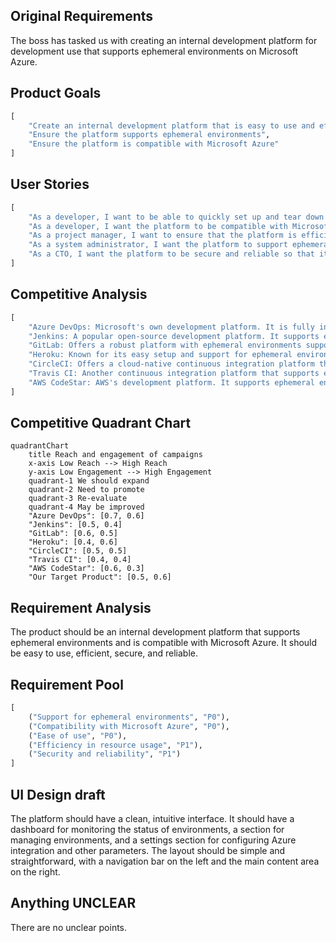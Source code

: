 ## Original Requirements
The boss has tasked us with creating an internal development platform for development use that supports ephemeral environments on Microsoft Azure.

## Product Goals
```python
[
    "Create an internal development platform that is easy to use and efficient",
    "Ensure the platform supports ephemeral environments",
    "Ensure the platform is compatible with Microsoft Azure"
]
```

## User Stories
```python
[
    "As a developer, I want to be able to quickly set up and tear down environments so that I can test my code in isolation",
    "As a developer, I want the platform to be compatible with Microsoft Azure so that I can leverage Azure's services",
    "As a project manager, I want to ensure that the platform is efficient and easy to use so that it doesn't slow down development",
    "As a system administrator, I want the platform to support ephemeral environments so that resources are not wasted",
    "As a CTO, I want the platform to be secure and reliable so that it doesn't pose a risk to the company's operations"
]
```

## Competitive Analysis
```python
[
    "Azure DevOps: Microsoft's own development platform. It is fully integrated with Azure but may lack some features for ephemeral environments",
    "Jenkins: A popular open-source development platform. It supports ephemeral environments but may require additional configuration for Azure",
    "GitLab: Offers a robust platform with ephemeral environments support. However, it is not specifically tailored for Azure",
    "Heroku: Known for its easy setup and support for ephemeral environments but it's not deeply integrated with Azure",
    "CircleCI: Offers a cloud-native continuous integration platform that supports ephemeral environments. Azure compatibility may require additional setup",
    "Travis CI: Another continuous integration platform that supports ephemeral environments. It is not specifically designed for Azure",
    "AWS CodeStar: AWS's development platform. It supports ephemeral environments but is not compatible with Azure"
]
```

## Competitive Quadrant Chart
```mermaid
quadrantChart
    title Reach and engagement of campaigns
    x-axis Low Reach --> High Reach
    y-axis Low Engagement --> High Engagement
    quadrant-1 We should expand
    quadrant-2 Need to promote
    quadrant-3 Re-evaluate
    quadrant-4 May be improved
    "Azure DevOps": [0.7, 0.6]
    "Jenkins": [0.5, 0.4]
    "GitLab": [0.6, 0.5]
    "Heroku": [0.4, 0.6]
    "CircleCI": [0.5, 0.5]
    "Travis CI": [0.4, 0.4]
    "AWS CodeStar": [0.6, 0.3]
    "Our Target Product": [0.5, 0.6]
```

## Requirement Analysis
The product should be an internal development platform that supports ephemeral environments and is compatible with Microsoft Azure. It should be easy to use, efficient, secure, and reliable.

## Requirement Pool
```python
[
    ("Support for ephemeral environments", "P0"),
    ("Compatibility with Microsoft Azure", "P0"),
    ("Ease of use", "P0"),
    ("Efficiency in resource usage", "P1"),
    ("Security and reliability", "P1")
]
```

## UI Design draft
The platform should have a clean, intuitive interface. It should have a dashboard for monitoring the status of environments, a section for managing environments, and a settings section for configuring Azure integration and other parameters. The layout should be simple and straightforward, with a navigation bar on the left and the main content area on the right.

## Anything UNCLEAR
There are no unclear points.